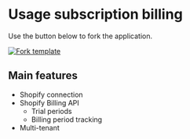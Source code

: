 # Usage subscription billing

Use the button below to fork the application.

[![Fork template](https://img.shields.io/badge/Fork%20template-%233A0CFF?style=for-the-badge)](https://app.gadget.dev/auth/fork?domain=usage-subscription-template.gadget.app)

## Main features

- Shopify connection
- Shopify Billing API
  - Trial periods
  - Billing period tracking
- Multi-tenant
